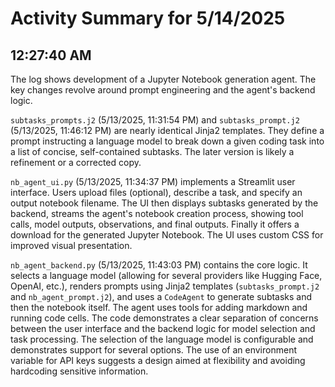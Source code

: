 # Activity Summary for 5/14/2025

## 12:27:40 AM
The log shows development of a Jupyter Notebook generation agent.  The key changes revolve around prompt engineering and the agent's backend logic.

`subtasks_prompts.j2` (5/13/2025, 11:31:54 PM) and `subtasks_prompt.j2` (5/13/2025, 11:46:12 PM) are nearly identical Jinja2 templates. They define a prompt instructing a language model to break down a given coding task into a list of concise, self-contained subtasks.  The later version is likely a refinement or a corrected copy.


`nb_agent_ui.py` (5/13/2025, 11:34:37 PM) implements a Streamlit user interface.  Users upload files (optional), describe a task, and specify an output notebook filename. The UI then displays subtasks generated by the backend, streams the agent's notebook creation process, showing tool calls, model outputs, observations, and final outputs. Finally it offers a download for the generated Jupyter Notebook.  The UI uses custom CSS for improved visual presentation.

`nb_agent_backend.py` (5/13/2025, 11:43:03 PM) contains the core logic. It selects a language model (allowing for several providers like Hugging Face, OpenAI, etc.), renders prompts using Jinja2 templates (`subtasks_prompt.j2` and `nb_agent_prompt.j2`), and uses a `CodeAgent` to generate subtasks and then the notebook itself.  The agent uses tools for adding markdown and running code cells.  The code demonstrates a clear separation of concerns between the user interface and the backend logic for model selection and task processing.  The selection of the language model is configurable and demonstrates support for several options.  The use of an environment variable for API keys suggests a design aimed at flexibility and avoiding hardcoding sensitive information.
